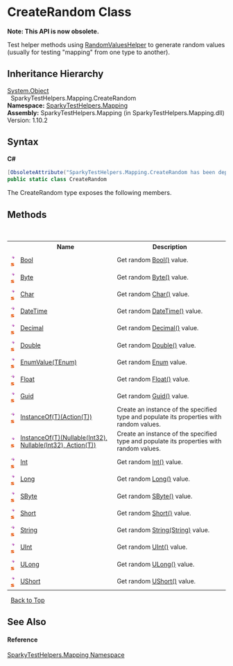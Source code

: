 # CreateRandom Class
 

**Note: This API is now obsolete.**

Test helper methods using <a href="T_SparkyTestHelpers_Mapping_RandomValuesHelper.md">RandomValuesHelper</a> to generate random values (usually for testing "mapping" from one type to another).


## Inheritance Hierarchy
<a href="http://msdn2.microsoft.com/en-us/library/e5kfa45b" target="_blank">System.Object</a><br />&nbsp;&nbsp;SparkyTestHelpers.Mapping.CreateRandom<br />
**Namespace:**&nbsp;<a href="N_SparkyTestHelpers_Mapping.md">SparkyTestHelpers.Mapping</a><br />**Assembly:**&nbsp;SparkyTestHelpers.Mapping (in SparkyTestHelpers.Mapping.dll) Version: 1.10.2

## Syntax

**C#**<br />
``` C#
[ObsoleteAttribute("SparkyTestHelpers.Mapping.CreateRandom has been deprecated in favor of SparkyTestHelpers.Population.Populater.GetRandom")]
public static class CreateRandom
```

The CreateRandom type exposes the following members.


## Methods
&nbsp;<table><tr><th></th><th>Name</th><th>Description</th></tr><tr><td>![Public method](media/pubmethod.gif "Public method")![Static member](media/static.gif "Static member")</td><td><a href="M_SparkyTestHelpers_Mapping_CreateRandom_Bool.md">Bool</a></td><td>
Get random <a href="M_SparkyTestHelpers_Mapping_CreateRandom_Bool.md">Bool()</a> value.</td></tr><tr><td>![Public method](media/pubmethod.gif "Public method")![Static member](media/static.gif "Static member")</td><td><a href="M_SparkyTestHelpers_Mapping_CreateRandom_Byte.md">Byte</a></td><td>
Get random <a href="M_SparkyTestHelpers_Mapping_CreateRandom_Byte.md">Byte()</a> value.</td></tr><tr><td>![Public method](media/pubmethod.gif "Public method")![Static member](media/static.gif "Static member")</td><td><a href="M_SparkyTestHelpers_Mapping_CreateRandom_Char.md">Char</a></td><td>
Get random <a href="M_SparkyTestHelpers_Mapping_CreateRandom_Char.md">Char()</a> value.</td></tr><tr><td>![Public method](media/pubmethod.gif "Public method")![Static member](media/static.gif "Static member")</td><td><a href="M_SparkyTestHelpers_Mapping_CreateRandom_DateTime.md">DateTime</a></td><td>
Get random <a href="M_SparkyTestHelpers_Mapping_CreateRandom_DateTime.md">DateTime()</a> value.</td></tr><tr><td>![Public method](media/pubmethod.gif "Public method")![Static member](media/static.gif "Static member")</td><td><a href="M_SparkyTestHelpers_Mapping_CreateRandom_Decimal.md">Decimal</a></td><td>
Get random <a href="M_SparkyTestHelpers_Mapping_CreateRandom_Decimal.md">Decimal()</a> value.</td></tr><tr><td>![Public method](media/pubmethod.gif "Public method")![Static member](media/static.gif "Static member")</td><td><a href="M_SparkyTestHelpers_Mapping_CreateRandom_Double.md">Double</a></td><td>
Get random <a href="M_SparkyTestHelpers_Mapping_CreateRandom_Double.md">Double()</a> value.</td></tr><tr><td>![Public method](media/pubmethod.gif "Public method")![Static member](media/static.gif "Static member")</td><td><a href="M_SparkyTestHelpers_Mapping_CreateRandom_EnumValue__1.md">EnumValue(TEnum)</a></td><td>
Get random <a href="http://msdn2.microsoft.com/en-us/library/1zt1ybx4" target="_blank">Enum</a> value.</td></tr><tr><td>![Public method](media/pubmethod.gif "Public method")![Static member](media/static.gif "Static member")</td><td><a href="M_SparkyTestHelpers_Mapping_CreateRandom_Float.md">Float</a></td><td>
Get random <a href="M_SparkyTestHelpers_Mapping_CreateRandom_Float.md">Float()</a> value.</td></tr><tr><td>![Public method](media/pubmethod.gif "Public method")![Static member](media/static.gif "Static member")</td><td><a href="M_SparkyTestHelpers_Mapping_CreateRandom_Guid.md">Guid</a></td><td>
Get random <a href="M_SparkyTestHelpers_Mapping_CreateRandom_Guid.md">Guid()</a> value.</td></tr><tr><td>![Public method](media/pubmethod.gif "Public method")![Static member](media/static.gif "Static member")</td><td><a href="M_SparkyTestHelpers_Mapping_CreateRandom_InstanceOf__1.md">InstanceOf(T)(Action(T))</a></td><td>
Create an instance of the specified type and populate its properties with random values.</td></tr><tr><td>![Public method](media/pubmethod.gif "Public method")![Static member](media/static.gif "Static member")</td><td><a href="M_SparkyTestHelpers_Mapping_CreateRandom_InstanceOf__1_1.md">InstanceOf(T)(Nullable(Int32), Nullable(Int32), Action(T))</a></td><td>
Create an instance of the specified type and populate its properties with random values.</td></tr><tr><td>![Public method](media/pubmethod.gif "Public method")![Static member](media/static.gif "Static member")</td><td><a href="M_SparkyTestHelpers_Mapping_CreateRandom_Int.md">Int</a></td><td>
Get random <a href="M_SparkyTestHelpers_Mapping_CreateRandom_Int.md">Int()</a> value.</td></tr><tr><td>![Public method](media/pubmethod.gif "Public method")![Static member](media/static.gif "Static member")</td><td><a href="M_SparkyTestHelpers_Mapping_CreateRandom_Long.md">Long</a></td><td>
Get random <a href="M_SparkyTestHelpers_Mapping_CreateRandom_Long.md">Long()</a> value.</td></tr><tr><td>![Public method](media/pubmethod.gif "Public method")![Static member](media/static.gif "Static member")</td><td><a href="M_SparkyTestHelpers_Mapping_CreateRandom_SByte.md">SByte</a></td><td>
Get random <a href="M_SparkyTestHelpers_Mapping_CreateRandom_SByte.md">SByte()</a> value.</td></tr><tr><td>![Public method](media/pubmethod.gif "Public method")![Static member](media/static.gif "Static member")</td><td><a href="M_SparkyTestHelpers_Mapping_CreateRandom_Short.md">Short</a></td><td>
Get random <a href="M_SparkyTestHelpers_Mapping_CreateRandom_Short.md">Short()</a> value.</td></tr><tr><td>![Public method](media/pubmethod.gif "Public method")![Static member](media/static.gif "Static member")</td><td><a href="M_SparkyTestHelpers_Mapping_CreateRandom_String.md">String</a></td><td>
Get random <a href="M_SparkyTestHelpers_Mapping_CreateRandom_String.md">String(String)</a> value.</td></tr><tr><td>![Public method](media/pubmethod.gif "Public method")![Static member](media/static.gif "Static member")</td><td><a href="M_SparkyTestHelpers_Mapping_CreateRandom_UInt.md">UInt</a></td><td>
Get random <a href="M_SparkyTestHelpers_Mapping_CreateRandom_UInt.md">UInt()</a> value.</td></tr><tr><td>![Public method](media/pubmethod.gif "Public method")![Static member](media/static.gif "Static member")</td><td><a href="M_SparkyTestHelpers_Mapping_CreateRandom_ULong.md">ULong</a></td><td>
Get random <a href="M_SparkyTestHelpers_Mapping_CreateRandom_ULong.md">ULong()</a> value.</td></tr><tr><td>![Public method](media/pubmethod.gif "Public method")![Static member](media/static.gif "Static member")</td><td><a href="M_SparkyTestHelpers_Mapping_CreateRandom_UShort.md">UShort</a></td><td>
Get random <a href="M_SparkyTestHelpers_Mapping_CreateRandom_UShort.md">UShort()</a> value.</td></tr></table>&nbsp;
<a href="#createrandom-class.md">Back to Top</a>

## See Also


#### Reference
<a href="N_SparkyTestHelpers_Mapping.md">SparkyTestHelpers.Mapping Namespace</a><br />